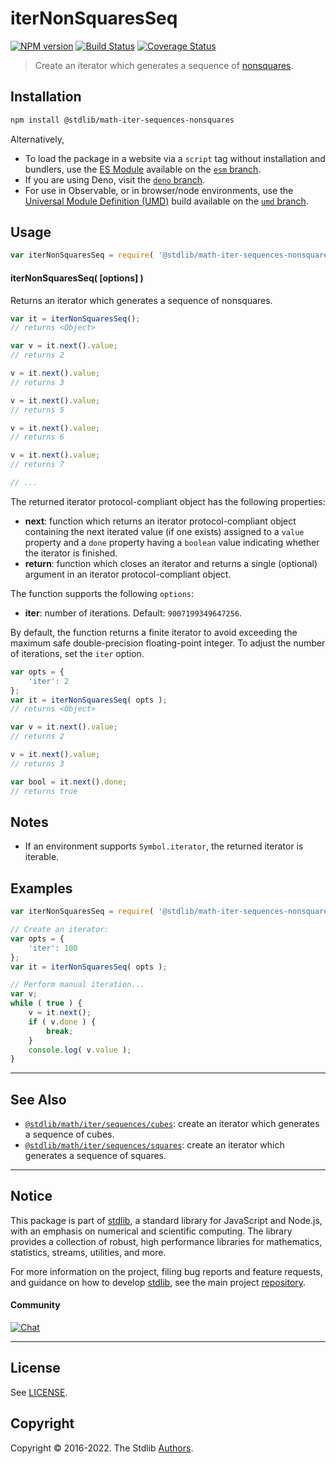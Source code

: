 <!--

@license Apache-2.0

Copyright (c) 2020 The Stdlib Authors.

Licensed under the Apache License, Version 2.0 (the "License");
you may not use this file except in compliance with the License.
You may obtain a copy of the License at

   http://www.apache.org/licenses/LICENSE-2.0

Unless required by applicable law or agreed to in writing, software
distributed under the License is distributed on an "AS IS" BASIS,
WITHOUT WARRANTIES OR CONDITIONS OF ANY KIND, either express or implied.
See the License for the specific language governing permissions and
limitations under the License.

-->

# iterNonSquaresSeq

[![NPM version][npm-image]][npm-url] [![Build Status][test-image]][test-url] [![Coverage Status][coverage-image]][coverage-url] <!-- [![dependencies][dependencies-image]][dependencies-url] -->

> Create an iterator which generates a sequence of [nonsquares][oeis-a000037].

<!-- Section to include introductory text. Make sure to keep an empty line after the intro `section` element and another before the `/section` close. -->

<section class="intro">

</section>

<!-- /.intro -->

<!-- Package usage documentation. -->

<section class="installation">

## Installation

```bash
npm install @stdlib/math-iter-sequences-nonsquares
```

Alternatively,

-   To load the package in a website via a `script` tag without installation and bundlers, use the [ES Module][es-module] available on the [`esm` branch][esm-url].
-   If you are using Deno, visit the [`deno` branch][deno-url].
-   For use in Observable, or in browser/node environments, use the [Universal Module Definition (UMD)][umd] build available on the [`umd` branch][umd-url].

</section>

<section class="usage">

## Usage

```javascript
var iterNonSquaresSeq = require( '@stdlib/math-iter-sequences-nonsquares' );
```

#### iterNonSquaresSeq( \[options] )

Returns an iterator which generates a sequence of nonsquares.

```javascript
var it = iterNonSquaresSeq();
// returns <Object>

var v = it.next().value;
// returns 2

v = it.next().value;
// returns 3

v = it.next().value;
// returns 5

v = it.next().value;
// returns 6

v = it.next().value;
// returns 7

// ...
```

The returned iterator protocol-compliant object has the following properties:

-   **next**: function which returns an iterator protocol-compliant object containing the next iterated value (if one exists) assigned to a `value` property and a `done` property having a `boolean` value indicating whether the iterator is finished.
-   **return**: function which closes an iterator and returns a single (optional) argument in an iterator protocol-compliant object.

The function supports the following `options`:

-   **iter**: number of iterations. Default: `9007199349647256`.

By default, the function returns a finite iterator to avoid exceeding the maximum safe double-precision floating-point integer. To adjust the number of iterations, set the `iter` option.

```javascript
var opts = {
    'iter': 2
};
var it = iterNonSquaresSeq( opts );
// returns <Object>

var v = it.next().value;
// returns 2

v = it.next().value;
// returns 3

var bool = it.next().done;
// returns true
```

</section>

<!-- /.usage -->

<!-- Package usage notes. Make sure to keep an empty line after the `section` element and another before the `/section` close. -->

<section class="notes">

## Notes

-   If an environment supports `Symbol.iterator`, the returned iterator is iterable.

</section>

<!-- /.notes -->

<!-- Package usage examples. -->

<section class="examples">

## Examples

<!-- eslint no-undef: "error" -->

```javascript
var iterNonSquaresSeq = require( '@stdlib/math-iter-sequences-nonsquares' );

// Create an iterator:
var opts = {
    'iter': 100
};
var it = iterNonSquaresSeq( opts );

// Perform manual iteration...
var v;
while ( true ) {
    v = it.next();
    if ( v.done ) {
        break;
    }
    console.log( v.value );
}
```

</section>

<!-- /.examples -->

<!-- Section to include cited references. If references are included, add a horizontal rule *before* the section. Make sure to keep an empty line after the `section` element and another before the `/section` close. -->

<section class="references">

</section>

<!-- /.references -->

<!-- Section for related `stdlib` packages. Do not manually edit this section, as it is automatically populated. -->

<section class="related">

* * *

## See Also

-   <span class="package-name">[`@stdlib/math/iter/sequences/cubes`][@stdlib/math/iter/sequences/cubes]</span><span class="delimiter">: </span><span class="description">create an iterator which generates a sequence of cubes.</span>
-   <span class="package-name">[`@stdlib/math/iter/sequences/squares`][@stdlib/math/iter/sequences/squares]</span><span class="delimiter">: </span><span class="description">create an iterator which generates a sequence of squares.</span>

</section>

<!-- /.related -->

<!-- Section for all links. Make sure to keep an empty line after the `section` element and another before the `/section` close. -->


<section class="main-repo" >

* * *

## Notice

This package is part of [stdlib][stdlib], a standard library for JavaScript and Node.js, with an emphasis on numerical and scientific computing. The library provides a collection of robust, high performance libraries for mathematics, statistics, streams, utilities, and more.

For more information on the project, filing bug reports and feature requests, and guidance on how to develop [stdlib][stdlib], see the main project [repository][stdlib].

#### Community

[![Chat][chat-image]][chat-url]

---

## License

See [LICENSE][stdlib-license].


## Copyright

Copyright &copy; 2016-2022. The Stdlib [Authors][stdlib-authors].

</section>

<!-- /.stdlib -->

<!-- Section for all links. Make sure to keep an empty line after the `section` element and another before the `/section` close. -->

<section class="links">

[npm-image]: http://img.shields.io/npm/v/@stdlib/math-iter-sequences-nonsquares.svg
[npm-url]: https://npmjs.org/package/@stdlib/math-iter-sequences-nonsquares

[test-image]: https://github.com/stdlib-js/math-iter-sequences-nonsquares/actions/workflows/test.yml/badge.svg?branch=main
[test-url]: https://github.com/stdlib-js/math-iter-sequences-nonsquares/actions/workflows/test.yml?query=branch:main

[coverage-image]: https://img.shields.io/codecov/c/github/stdlib-js/math-iter-sequences-nonsquares/main.svg
[coverage-url]: https://codecov.io/github/stdlib-js/math-iter-sequences-nonsquares?branch=main

<!--

[dependencies-image]: https://img.shields.io/david/stdlib-js/math-iter-sequences-nonsquares.svg
[dependencies-url]: https://david-dm.org/stdlib-js/math-iter-sequences-nonsquares/main

-->

[chat-image]: https://img.shields.io/gitter/room/stdlib-js/stdlib.svg
[chat-url]: https://gitter.im/stdlib-js/stdlib/

[stdlib]: https://github.com/stdlib-js/stdlib

[stdlib-authors]: https://github.com/stdlib-js/stdlib/graphs/contributors

[umd]: https://github.com/umdjs/umd
[es-module]: https://developer.mozilla.org/en-US/docs/Web/JavaScript/Guide/Modules

[deno-url]: https://github.com/stdlib-js/math-iter-sequences-nonsquares/tree/deno
[umd-url]: https://github.com/stdlib-js/math-iter-sequences-nonsquares/tree/umd
[esm-url]: https://github.com/stdlib-js/math-iter-sequences-nonsquares/tree/esm

[stdlib-license]: https://raw.githubusercontent.com/stdlib-js/math-iter-sequences-nonsquares/main/LICENSE

[oeis-a000037]: https://oeis.org/A000037

<!-- <related-links> -->

[@stdlib/math/iter/sequences/cubes]: https://github.com/stdlib-js/math-iter-sequences-cubes

[@stdlib/math/iter/sequences/squares]: https://github.com/stdlib-js/math-iter-sequences-squares

<!-- </related-links> -->

</section>

<!-- /.links -->
